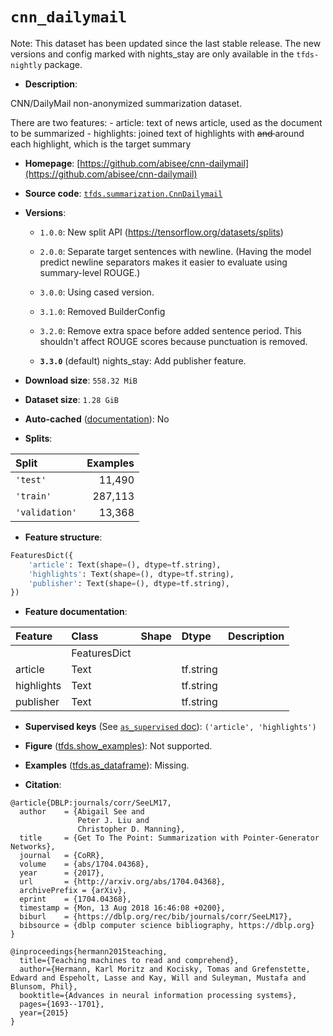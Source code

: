 <div itemscope itemtype="http://schema.org/Dataset">
  <div itemscope itemprop="includedInDataCatalog" itemtype="http://schema.org/DataCatalog">
    <meta itemprop="name" content="TensorFlow Datasets" />
  </div>
  <meta itemprop="name" content="cnn_dailymail" />
  <meta itemprop="description" content="CNN/DailyMail non-anonymized summarization dataset.&#10;&#10;There are two features:&#10;  - article: text of news article, used as the document to be summarized&#10;  - highlights: joined text of highlights with &lt;s&gt; and &lt;/s&gt; around each&#10;    highlight, which is the target summary&#10;&#10;To use this dataset:&#10;&#10;```python&#10;import tensorflow_datasets as tfds&#10;&#10;ds = tfds.load(&#x27;cnn_dailymail&#x27;, split=&#x27;train&#x27;)&#10;for ex in ds.take(4):&#10;  print(ex)&#10;```&#10;&#10;See [the guide](https://www.tensorflow.org/datasets/overview) for more&#10;informations on [tensorflow_datasets](https://www.tensorflow.org/datasets).&#10;&#10;" />
  <meta itemprop="url" content="https://www.tensorflow.org/datasets/catalog/cnn_dailymail" />
  <meta itemprop="sameAs" content="https://github.com/abisee/cnn-dailymail" />
  <meta itemprop="citation" content="@article{DBLP:journals/corr/SeeLM17,&#10;  author    = {Abigail See and&#10;               Peter J. Liu and&#10;               Christopher D. Manning},&#10;  title     = {Get To The Point: Summarization with Pointer-Generator Networks},&#10;  journal   = {CoRR},&#10;  volume    = {abs/1704.04368},&#10;  year      = {2017},&#10;  url       = {http://arxiv.org/abs/1704.04368},&#10;  archivePrefix = {arXiv},&#10;  eprint    = {1704.04368},&#10;  timestamp = {Mon, 13 Aug 2018 16:46:08 +0200},&#10;  biburl    = {https://dblp.org/rec/bib/journals/corr/SeeLM17},&#10;  bibsource = {dblp computer science bibliography, https://dblp.org}&#10;}&#10;&#10;@inproceedings{hermann2015teaching,&#10;  title={Teaching machines to read and comprehend},&#10;  author={Hermann, Karl Moritz and Kocisky, Tomas and Grefenstette, Edward and Espeholt, Lasse and Kay, Will and Suleyman, Mustafa and Blunsom, Phil},&#10;  booktitle={Advances in neural information processing systems},&#10;  pages={1693--1701},&#10;  year={2015}&#10;}" />
</div>

# `cnn_dailymail`


Note: This dataset has been updated since the last stable release. The new
versions and config marked with
<span class="material-icons" title="Available only in the tfds-nightly package">nights_stay</span>
are only available in the `tfds-nightly` package.

*   **Description**:

CNN/DailyMail non-anonymized summarization dataset.

There are two features: - article: text of news article, used as the document to
be summarized - highlights: joined text of highlights with <s> and </s> around
each highlight, which is the target summary

*   **Homepage**:
    [https://github.com/abisee/cnn-dailymail](https://github.com/abisee/cnn-dailymail)

*   **Source code**:
    [`tfds.summarization.CnnDailymail`](https://github.com/tensorflow/datasets/tree/master/tensorflow_datasets/summarization/cnn_dailymail.py)

*   **Versions**:

    *   `1.0.0`: New split API (https://tensorflow.org/datasets/splits)
    *   `2.0.0`: Separate target sentences with newline. (Having the model
        predict newline separators makes it easier to evaluate using
        summary-level ROUGE.)

    *   `3.0.0`: Using cased version.

    *   `3.1.0`: Removed BuilderConfig

    *   `3.2.0`: Remove extra space before added sentence period. This shouldn't
        affect ROUGE scores because punctuation is removed.

    *   **`3.3.0`** (default)
        <span class="material-icons" title="Available only in the tfds-nightly package">nights_stay</span>:
        Add publisher feature.

*   **Download size**: `558.32 MiB`

*   **Dataset size**: `1.28 GiB`

*   **Auto-cached**
    ([documentation](https://www.tensorflow.org/datasets/performances#auto-caching)):
    No

*   **Splits**:

Split          | Examples
:------------- | -------:
`'test'`       | 11,490
`'train'`      | 287,113
`'validation'` | 13,368

*   **Feature structure**:

```python
FeaturesDict({
    'article': Text(shape=(), dtype=tf.string),
    'highlights': Text(shape=(), dtype=tf.string),
    'publisher': Text(shape=(), dtype=tf.string),
})
```

*   **Feature documentation**:

Feature    | Class        | Shape | Dtype     | Description
:--------- | :----------- | :---- | :-------- | :----------
           | FeaturesDict |       |           |
article    | Text         |       | tf.string |
highlights | Text         |       | tf.string |
publisher  | Text         |       | tf.string |

*   **Supervised keys** (See
    [`as_supervised` doc](https://www.tensorflow.org/datasets/api_docs/python/tfds/load#args)):
    `('article', 'highlights')`

*   **Figure**
    ([tfds.show_examples](https://www.tensorflow.org/datasets/api_docs/python/tfds/visualization/show_examples)):
    Not supported.

*   **Examples**
    ([tfds.as_dataframe](https://www.tensorflow.org/datasets/api_docs/python/tfds/as_dataframe)):
    Missing.

*   **Citation**:

```
@article{DBLP:journals/corr/SeeLM17,
  author    = {Abigail See and
               Peter J. Liu and
               Christopher D. Manning},
  title     = {Get To The Point: Summarization with Pointer-Generator Networks},
  journal   = {CoRR},
  volume    = {abs/1704.04368},
  year      = {2017},
  url       = {http://arxiv.org/abs/1704.04368},
  archivePrefix = {arXiv},
  eprint    = {1704.04368},
  timestamp = {Mon, 13 Aug 2018 16:46:08 +0200},
  biburl    = {https://dblp.org/rec/bib/journals/corr/SeeLM17},
  bibsource = {dblp computer science bibliography, https://dblp.org}
}

@inproceedings{hermann2015teaching,
  title={Teaching machines to read and comprehend},
  author={Hermann, Karl Moritz and Kocisky, Tomas and Grefenstette, Edward and Espeholt, Lasse and Kay, Will and Suleyman, Mustafa and Blunsom, Phil},
  booktitle={Advances in neural information processing systems},
  pages={1693--1701},
  year={2015}
}
```

